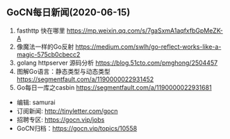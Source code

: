 ## GoCN每日新闻(2020-06-15)

1. fasthttp 快在哪里 https://mp.weixin.qq.com/s/7gaSxmA1aqfxfbGpMeZK-A
2. 像魔法一样的Go反射 https://medium.com/swlh/go-reflect-works-like-a-magic-575cb0cbecc2
3. golang httpserver 源码分析 https://blog.51cto.com/pmghong/2504457
4. 图解Go语言：静态类型与动态类型 https://segmentfault.com/a/1190000022931452
5. Go每日一库之casbin https://segmentfault.com/a/1190000022931681

* 编辑: samurai
* 订阅新闻: http://tinyletter.com/gocn
* 招聘专区: https://gocn.vip/jobs
* GoCN归档：https://gocn.vip/topics/10558
